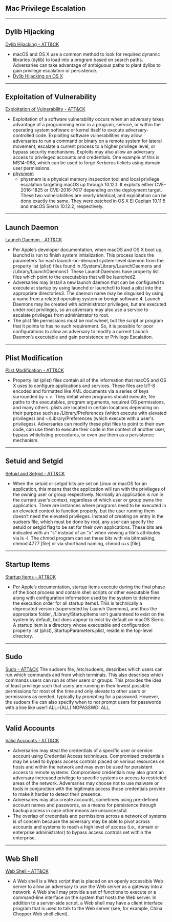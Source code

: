  ## Mac Privilege Escalation

------------------------------- 
## Dylib Hijacking
[Dylib Hijacking - ATT&CK](https://attack.mitre.org/wiki/Technique/T1157)
* macOS and OS X use a common method to look for required dynamic libraries (dylib) to load into a program based on search paths. Adversaries can take advantage of ambiguous paths to plant dylibs to gain privilege escalation or persistence. 
* [Dylib Hijacking on OS X](https://www.virusbtn.com/pdf/magazine/2015/vb201503-dylib-hijacking.pdf)




------------------------------ 
## Exploitation of Vulnerability
[Exploitation of Vulnerability - ATT&CK](https://attack.mitre.org/wiki/Technique/T1068)
* Exploitation of a software vulnerability occurs when an adversary takes advantage of a programming error in a program, service, or within the operating system software or kernel itself to execute adversary-controlled code. Exploiting software vulnerabilities may allow adversaries to run a command or binary on a remote system for lateral movement, escalate a current process to a higher privilege level, or bypass security mechanisms. Exploits may also allow an adversary access to privileged accounts and credentials. One example of this is MS14-068, which can be used to forge Kerberos tickets using domain user permissions.
* [physmem](https://github.com/bazad/physmem)
	* physmem is a physical memory inspection tool and local privilege escalation targeting macOS up through 10.12.1. It exploits either CVE-2016-1825 or CVE-2016-7617 depending on the deployment target. These two vulnerabilities are nearly identical, and exploitation can be done exactly the same. They were patched in OS X El Capitan 10.11.5 and macOS Sierra 10.12.2, respectively.



------------------------------- 
## Launch Daemon
[Launch Daemon - ATT&CK](https://attack.mitre.org/wiki/Technique/T1160)
* Per Apple’s developer documentation, when macOS and OS X boot up, launchd is run to finish system initialization. This process loads the parameters for each launch-on-demand system-level daemon from the property list (plist) files found in /System/Library/LaunchDaemons and /Library/LaunchDaemons1. These LaunchDaemons have property list files which point to the executables that will be launched2.
* Adversaries may install a new launch daemon that can be configured to execute at startup by using launchd or launchctl to load a plist into the appropriate directories3. The daemon name may be disguised by using a name from a related operating system or benign software 4. Launch Daemons may be created with administrator privileges, but are executed under root privileges, so an adversary may also use a service to escalate privileges from administrator to root.
* The plist file permissions must be root:wheel, but the script or program that it points to has no such requirement. So, it is possible for poor configurations to allow an adversary to modify a current Launch Daemon’s executable and gain persistence or Privilege Escalation. 








------------------------------- 
## Plist Modification
[Plist Modification - ATT&CK](https://attack.mitre.org/wiki/Technique/T1150)
* Property list (plist) files contain all of the information that macOS and OS X uses to configure applications and services. These files are UT-8 encoded and formatted like XML documents via a series of keys surrounded by < >. They detail when programs should execute, file paths to the executables, program arguments, required OS permissions, and many others. plists are located in certain locations depending on their purpose such as /Library/Preferences (which execute with elevated privileges) and ~/Library/Preferences (which execute with a user's privileges). Adversaries can modify these plist files to point to their own code, can use them to execute their code in the context of another user, bypass whitelisting procedures, or even use them as a persistence mechanism.







------------------------------- 
## Setuid and Setgid
[Setuid and Setgid - ATT&CK](https://attack.mitre.org/wiki/Technique/T1166)
* When the setuid or setgid bits are set on Linux or macOS for an application, this means that the application will run with the privileges of the owning user or group respectively. Normally an application is run in the current user’s context, regardless of which user or group owns the application. There are instances where programs need to be executed in an elevated context to function properly, but the user running them doesn’t need the elevated privileges. Instead of creating an entry in the sudoers file, which must be done by root, any user can specify the setuid or setgid flag to be set for their own applications. These bits are indicated with an "s" instead of an "x" when viewing a file's attributes via ls -l. The chmod program can set these bits with via bitmasking, chmod 4777 [file] or via shorthand naming, chmod u+s [file].





------------------------------- 
## Startup Items
[Startup Items - ATT&CK](https://attack.mitre.org/wiki/Technique/T1165)
* Per Apple’s documentation, startup items execute during the final phase of the boot process and contain shell scripts or other executable files along with configuration information used by the system to determine the execution order for all startup items1. This is technically a deprecated version (superseded by Launch Daemons), and thus the appropriate folder, /Library/StartupItems isn’t guaranteed to exist on the system by default, but does appear to exist by default on macOS Sierra. A startup item is a directory whose executable and configuration property list (plist), StartupParameters.plist, reside in the top-level directory. 




-------------------------- 
## Sudo
[Sudo - ATT&CK](https://attack.mitre.org/wiki/Technique/T1169)
The sudoers file, /etc/sudoers, describes which users can run which commands and from which terminals. This also describes which commands users can run as other users or groups. This provides the idea of least privilege such that users are running in their lowest possible permissions for most of the time and only elevate to other users or permissions as needed, typically by prompting for a password. However, the sudoers file can also specify when to not prompt users for passwords with a line like user1 ALL=(ALL) NOPASSWD: ALL.


------------------------------- 
## Valid Accounts
[Valid Accounts - ATT&CK](https://attack.mitre.org/wiki/Technique/T1078)
* Adversaries may steal the credentials of a specific user or service account using Credential Access techniques. Compromised credentials may be used to bypass access controls placed on various resources on hosts and within the network and may even be used for persistent access to remote systems. Compromised credentials may also grant an adversary increased privilege to specific systems or access to restricted areas of the network. Adversaries may choose not to use malware or tools in conjunction with the legitimate access those credentials provide to make it harder to detect their presence.
* Adversaries may also create accounts, sometimes using pre-defined account names and passwords, as a means for persistence through backup access in case other means are unsuccessful.
* The overlap of credentials and permissions across a network of systems is of concern because the adversary may be able to pivot across accounts and systems to reach a high level of access (i.e., domain or enterprise administrator) to bypass access controls set within the enterprise.


------------------------------- 
## Web Shell
[Web Shell - ATT&CK](https://attack.mitre.org/wiki/Technique/T1100)
* A Web shell is a Web script that is placed on an openly accessible Web server to allow an adversary to use the Web server as a gateway into a network. A Web shell may provide a set of functions to execute or a command-line interface on the system that hosts the Web server. In addition to a server-side script, a Web shell may have a client interface program that is used to talk to the Web server (see, for example, China Chopper Web shell client).


